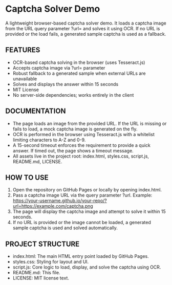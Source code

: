 # Captcha Solver Demo

A lightweight browser-based captcha solver demo. It loads a captcha image from the URL query parameter ?url= and solves it using OCR. If no URL is provided or the load fails, a generated sample captcha is used as a fallback.

## FEATURES
- OCR-based captcha solving in the browser (uses Tesseract.js)
- Accepts captcha image via ?url= parameter
- Robust fallback to a generated sample when external URLs are unavailable
- Solves and displays the answer within 15 seconds
- MIT License
- No server-side dependencies; works entirely in the client

## DOCUMENTATION
- The page loads an image from the provided URL. If the URL is missing or fails to load, a mock captcha image is generated on the fly.
- OCR is performed in the browser using Tesseract.js with a whitelist limiting characters to A-Z and 0-9.
- A 15-second timeout enforces the requirement to provide a quick answer. If timed out, the page shows a timeout message.
- All assets live in the project root: index.html, styles.css, script.js, README.md, LICENSE.

## HOW TO USE
1. Open the repository on GitHub Pages or locally by opening index.html.
2. Pass a captcha image URL via the query parameter ?url. Example:
   https://your-username.github.io/your-repo/?url=https://example.com/captcha.png
3. The page will display the captcha image and attempt to solve it within 15 seconds.
4. If no URL is provided or the image cannot be loaded, a generated sample captcha is used and solved automatically.

## PROJECT STRUCTURE
- index.html: The main HTML entry point loaded by GitHub Pages.
- styles.css: Styling for layout and UI.
- script.js: Core logic to load, display, and solve the captcha using OCR.
- README.md: This file.
- LICENSE: MIT license text.
